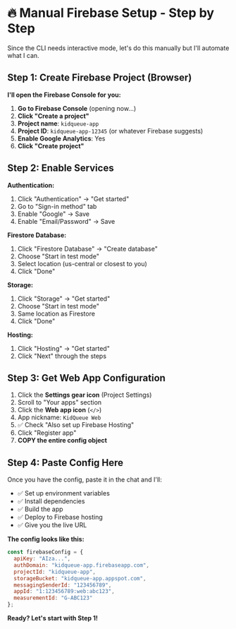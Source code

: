 # 🔥 Manual Firebase Setup - Step by Step

Since the CLI needs interactive mode, let's do this manually but I'll automate what I can.

## Step 1: Create Firebase Project (Browser)

**I'll open the Firebase Console for you:**

1. **Go to Firebase Console** (opening now...)
2. **Click "Create a project"**
3. **Project name**: `kidqueue-app`
4. **Project ID**: `kidqueue-app-12345` (or whatever Firebase suggests)
5. **Enable Google Analytics**: Yes
6. **Click "Create project"**

## Step 2: Enable Services

**Authentication:**
1. Click "Authentication" → "Get started"
2. Go to "Sign-in method" tab
3. Enable "Google" → Save
4. Enable "Email/Password" → Save

**Firestore Database:**
1. Click "Firestore Database" → "Create database"
2. Choose "Start in test mode"
3. Select location (us-central or closest to you)
4. Click "Done"

**Storage:**
1. Click "Storage" → "Get started"
2. Choose "Start in test mode"
3. Same location as Firestore
4. Click "Done"

**Hosting:**
1. Click "Hosting" → "Get started"
2. Click "Next" through the steps

## Step 3: Get Web App Configuration

1. Click the **Settings gear icon** (Project Settings)
2. Scroll to "Your apps" section
3. Click the **Web app icon** (`</>`)
4. App nickname: `KidQueue Web`
5. ✅ Check "Also set up Firebase Hosting"
6. Click "Register app"
7. **COPY the entire config object**

## Step 4: Paste Config Here

Once you have the config, paste it in the chat and I'll:
- ✅ Set up environment variables
- ✅ Install dependencies 
- ✅ Build the app
- ✅ Deploy to Firebase hosting
- ✅ Give you the live URL

**The config looks like this:**
```javascript
const firebaseConfig = {
  apiKey: "AIza...",
  authDomain: "kidqueue-app.firebaseapp.com", 
  projectId: "kidqueue-app",
  storageBucket: "kidqueue-app.appspot.com",
  messagingSenderId: "123456789",
  appId: "1:123456789:web:abc123",
  measurementId: "G-ABC123"
};
```

**Ready? Let's start with Step 1!**